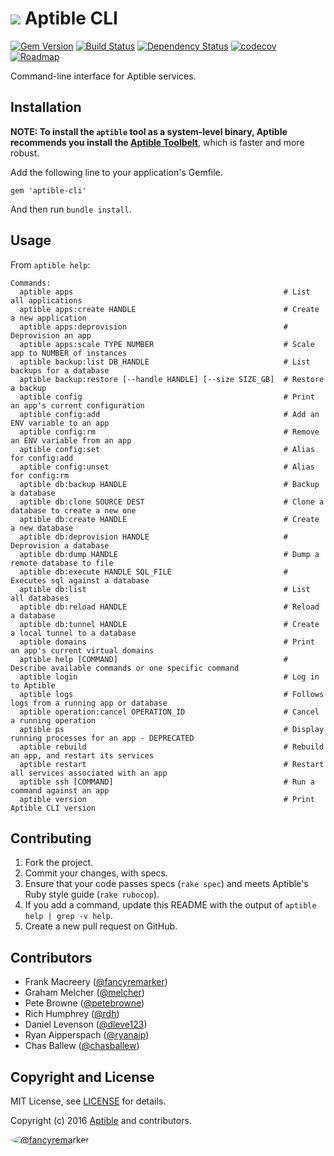 # ![](https://raw.github.com/aptible/straptible/master/lib/straptible/rails/templates/public.api/icon-60px.png) Aptible CLI

[![Gem Version](https://badge.fury.io/rb/aptible-cli.png)](https://rubygems.org/gems/aptible-cli)
[![Build Status](https://travis-ci.org/aptible/aptible-cli.png?branch=master)](https://travis-ci.org/aptible/aptible-cli)
[![Dependency Status](https://gemnasium.com/aptible/aptible-cli.png)](https://gemnasium.com/aptible/aptible-cli)
[![codecov](https://codecov.io/gh/aptible/aptible-cli/branch/master/graph/badge.svg)](https://codecov.io/gh/aptible/aptible-cli)
[![Roadmap](https://badge.waffle.io/aptible/aptible-cli.svg?label=ready&title=roadmap)](http://waffle.io/aptible/aptible-cli)

Command-line interface for Aptible services.

## Installation

**NOTE: To install the `aptible` tool as a system-level binary, Aptible
recommends you install the
[Aptible Toolbelt](https://support.aptible.com/toolbelt/)**, which is faster
and more robust.

Add the following line to your application's Gemfile.

    gem 'aptible-cli'

And then run `bundle install`.


## Usage

From `aptible help`:

```
Commands:
  aptible apps                                               # List all applications
  aptible apps:create HANDLE                                 # Create a new application
  aptible apps:deprovision                                   # Deprovision an app
  aptible apps:scale TYPE NUMBER                             # Scale app to NUMBER of instances
  aptible backup:list DB_HANDLE                              # List backups for a database
  aptible backup:restore [--handle HANDLE] [--size SIZE_GB]  # Restore a backup
  aptible config                                             # Print an app's current configuration
  aptible config:add                                         # Add an ENV variable to an app
  aptible config:rm                                          # Remove an ENV variable from an app
  aptible config:set                                         # Alias for config:add
  aptible config:unset                                       # Alias for config:rm
  aptible db:backup HANDLE                                   # Backup a database
  aptible db:clone SOURCE DEST                               # Clone a database to create a new one
  aptible db:create HANDLE                                   # Create a new database
  aptible db:deprovision HANDLE                              # Deprovision a database
  aptible db:dump HANDLE                                     # Dump a remote database to file
  aptible db:execute HANDLE SQL_FILE                         # Executes sql against a database
  aptible db:list                                            # List all databases
  aptible db:reload HANDLE                                   # Reload a database
  aptible db:tunnel HANDLE                                   # Create a local tunnel to a database
  aptible domains                                            # Print an app's current virtual domains
  aptible help [COMMAND]                                     # Describe available commands or one specific command
  aptible login                                              # Log in to Aptible
  aptible logs                                               # Follows logs from a running app or database
  aptible operation:cancel OPERATION_ID                      # Cancel a running operation
  aptible ps                                                 # Display running processes for an app - DEPRECATED
  aptible rebuild                                            # Rebuild an app, and restart its services
  aptible restart                                            # Restart all services associated with an app
  aptible ssh [COMMAND]                                      # Run a command against an app
  aptible version                                            # Print Aptible CLI version
```

## Contributing

1. Fork the project.
1. Commit your changes, with specs.
1. Ensure that your code passes specs (`rake spec`) and meets Aptible's Ruby style guide (`rake rubocop`).
1. If you add a command, update this README with the output of `aptible help | grep -v help`.
1. Create a new pull request on GitHub.

## Contributors

* Frank Macreery ([@fancyremarker](https://github.com/fancyremarker))
* Graham Melcher ([@melcher](https://github.com/melcher))
* Pete Browne ([@petebrowne](https://github.com/petebrowne))
* Rich Humphrey ([@rdh](https://github.com/rdh))
* Daniel Levenson ([@dleve123](https://github.com/dleve123))
* Ryan Aipperspach ([@ryanaip](https://github.com/ryanaip))
* Chas Ballew ([@chasballew](https://github.com/chasballew))

## Copyright and License

MIT License, see [LICENSE](LICENSE.md) for details.

Copyright (c) 2016 [Aptible](https://www.aptible.com) and contributors.

[<img src="https://s.gravatar.com/avatar/f7790b867ae619ae0496460aa28c5861?s=60" style="border-radius: 50%;" alt="@fancyremarker" />](https://github.com/fancyremarker)
